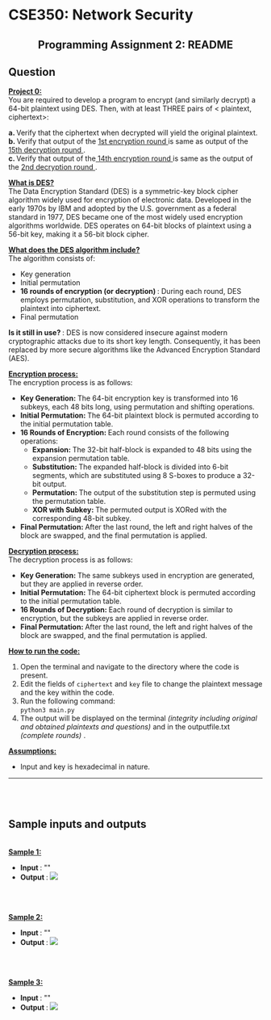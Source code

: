 <h1> CSE350: Network Security </h1>
<h2><center> Programming Assignment 2: README </center></h2>

<!-- Question -->
## Question
<b><u> Project 0: </u></b><br>
You are required to develop a program to encrypt (and similarly decrypt) a 64-bit plaintext using DES. Then, with at least THREE pairs of < plaintext, ciphertext>:

<b> a. </b> Verify that the ciphertext when decrypted will yield the original plaintext. <br>
<b> b. </b> Verify that output of the <u> 1st encryption round </u> is same as output of the  <u> 15th decryption round </u>. <br>
<b> c. </b> Verify that output of the<u> 14th encryption round </u> is same as the output of the <u> 2nd decryption round </u>.

<b><u> What is DES? </u></b><br>
The Data Encryption Standard (DES) is a symmetric-key block cipher algorithm widely used for encryption of electronic data. Developed in the early 1970s by IBM and adopted by the U.S. government as a federal standard in 1977, DES became one of the most widely used encryption algorithms worldwide. DES operates on 64-bit blocks of plaintext using a 56-bit key, making it a 56-bit block cipher.

<b><u> What does the DES algorithm include? </u></b><br>
The algorithm consists of:
<ul>
    <li> Key generation
    <li> Initial permutation
    <li> <b> 16 rounds of encryption (or decryption) </b>: During each round, DES employs permutation, substitution, and XOR operations to transform the plaintext into ciphertext.
    <li> Final permutation
</ul>

<b> Is it still in use? </b>:
DES is now considered insecure against modern cryptographic attacks due to its short key length. Consequently, it has been replaced by more secure algorithms like the Advanced Encryption Standard (AES).

<b><u> Encryption process: </u></b><br>
The encryption process is as follows: <br>
<ul>
<li> <b> Key Generation: </b> The 64-bit encryption key is transformed into 16 subkeys, each 48 bits long, using permutation and shifting operations.

<li> <b> Initial Permutation: </b> The 64-bit plaintext block is permuted according to the initial permutation table.

<li> <b> 16 Rounds of Encryption: </b> Each round consists of the following operations:

<ul>
<li> <b> Expansion: </b> The 32-bit half-block is expanded to 48 bits using the expansion permutation table.
<li> <b> Substitution: </b> The expanded half-block is divided into 6-bit segments, which are substituted using 8 S-boxes to produce a 32-bit output.
<li> <b> Permutation: </b> The output of the substitution step is permuted using the permutation table.
<li> <b> XOR with Subkey: </b> The permuted output is XORed with the corresponding 48-bit subkey.
</ul>
<li> <b> Final Permutation: </b> After the last round, the left and right halves of the block are swapped, and the final permutation is applied.
</ul>

<b><u> Decryption process: </u></b><br>
The decryption process is as follows: <br>
<ul>
<li> <b> Key Generation: </b> The same subkeys used in encryption are generated, but they are applied in reverse order.

<li> <b> Initial Permutation: </b> The 64-bit ciphertext block is permuted according to the initial permutation table.

<li> <b> 16 Rounds of Decryption: </b> Each round of decryption is similar to encryption, but the subkeys are applied in reverse order.

<li> <b> Final Permutation: </b> After the last round, the left and right halves of the block are swapped, and the final permutation is applied.
</ul>

<b><u> How to run the code: </u></b><br>
1. Open the terminal and navigate to the directory where the code is present. <br>
2. Edit the fields of ```ciphertext``` and ```key``` file to change the plaintext message and the key within the code. <br>
3. Run the following command: <br>
```python3 main.py``` <br>
1. The output will be displayed on the terminal <i> (integrity including original and obtained plaintexts and questions) </i> and in the outputfile.txt <i> (complete rounds) </i>. <br>

<b><u> Assumptions: </u></b>
-  Input and key is hexadecimal in nature.

<hr>
<div style="page-break-after: always;"></div>
<br><br>

<!-- Sample inputs and outputs -->
## Sample inputs and outputs
<br>
<b><u> Sample 1: </u></b><br>
<ul>
<li> <b> Input </b>: ""
<li> <b> Output </b>: 

<img src = "public\output_1.png">
</ul>

<br><br>

<b><u> Sample 2: </u></b><br>
<ul>
<li> <b> Input </b>: ""
<li> <b> Output </b>: 

<img src = "public\output_2.png">
</ul>

<br><br>

<b><u> Sample 3: </u></b><br>
<ul>
<li> <b> Input </b>: ""
<li> <b> Output </b>: 

<img src = "public\output_2.png">
</ul>

